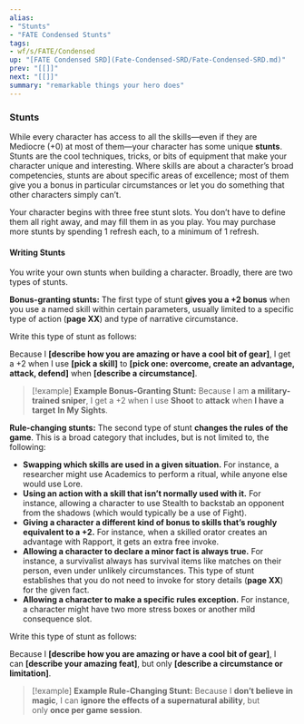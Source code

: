 ```yaml
---
alias:
- "Stunts"
- "FATE Condensed Stunts"
tags:
- wf/s/FATE/Condensed
up: "[FATE Condensed SRD](Fate-Condensed-SRD/Fate-Condensed-SRD.md)"
prev: "[[]]"
next: "[[]]"
summary: "remarkable things your hero does"
---
```

### Stunts

While every character has access to all the skills—even if they are Mediocre (+0) at most of them—your character has some unique **stunts**. Stunts are the cool techniques, tricks, or bits of equipment that make your character unique and interesting. Where skills are about a character’s broad competencies, stunts are about specific areas of excellence; most of them give you a bonus in particular circumstances or let you do something that other characters simply can’t.

Your character begins with three free stunt slots. You don’t have to define them all right away, and may fill them in as you play. You may purchase more stunts by spending 1 refresh each, to a minimum of 1 refresh.

#### Writing Stunts

You write your own stunts when building a character. Broadly, there are two types of stunts.

**Bonus-granting stunts:** The first type of stunt **gives you a +2 bonus** when you use a named skill within certain parameters, usually limited to a specific type of action (**page XX**) and type of narrative circumstance.

Write this type of stunt as follows:

Because I **[describe how you are amazing or have a cool bit of gear]**, I get a +2 when I use **[pick a skill]** to **[pick one: overcome, create an advantage, attack, defend]** when **[describe a circumstance]**.

> [!example] **Example Bonus-Granting Stunt:**
> Because I am **a military-trained sniper**, I get a +2 when I use **Shoot** to **attack** when **I have a target** **In My Sights**.

**Rule-changing stunts:** The second type of stunt **changes the rules of the game**. This is a broad category that includes, but is not limited to, the following:

- **Swapping which skills are used in a given situation.** For instance, a researcher might use Academics to perform a ritual, while anyone else would use Lore.
- **Using an action with a skill that isn’t normally used with it.** For instance, allowing a character to use Stealth to backstab an opponent from the shadows (which would typically be a use of Fight).
- **Giving a character a different kind of bonus to skills that’s roughly equivalent to a +2.** For instance, when a skilled orator creates an advantage with Rapport, it gets an extra free invoke.
- **Allowing a character to declare a minor fact is always true.** For instance, a survivalist always has survival items like matches on their person, even under unlikely circumstances. This type of stunt establishes that you do not need to invoke for story details (**page XX**) for the given fact.
- **Allowing a character to make a specific rules exception.** For instance, a character might have two more stress boxes or another mild consequence slot.

Write this type of stunt as follows:

Because I **[describe how you are amazing or have a cool bit of gear]**, I can **[describe your amazing feat]**, but only **[describe a circumstance or limitation]**.

> [!example] **Example Rule-Changing Stunt:**
> Because I **don’t believe in magic**, I can **ignore the effects of a supernatural ability**, but only **once per game session**.